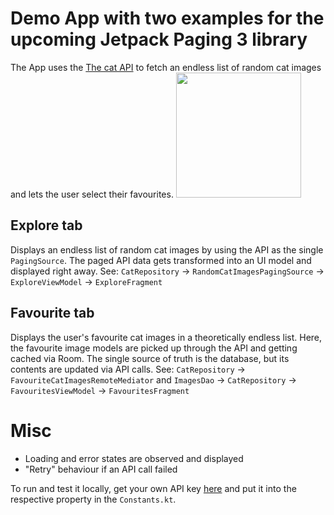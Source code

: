 # Demo App with two examples for the upcoming Jetpack Paging 3 library

The App uses the [The cat API](https://thecatapi.com/) to fetch an endless list of random cat images and lets the user select their favourites.
<img src="https://sebschaef.bitbucket.io/images/screen_cat.png" width="200">

## Explore tab
Displays an endless list of random cat images by using the API as the single `PagingSource`. The paged API data gets transformed into an UI model and displayed right away.
See: `CatRepository` -> `RandomCatImagesPagingSource` -> `ExploreViewModel` -> `ExploreFragment`

## Favourite tab
Displays the user's favourite cat images in a theoretically endless list. Here, the favourite image models are picked up through the API and getting cached via Room. The single source of truth is the database, but its contents are updated via API calls.
See: `CatRepository` -> `FavouriteCatImagesRemoteMediator` and `ImagesDao` -> `CatRepository` -> `FavouritesViewModel` -> `FavouritesFragment`

# Misc
* Loading and error states are observed and displayed
* "Retry" behaviour if an API call failed

To run and test it locally, get your own API key [here](https://thecatapi.com/signup) and put it into the respective property in the `Constants.kt`.